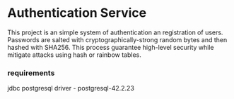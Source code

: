 # Authentication Service

This project is an simple system of authentication
an registration of users.  
Passwords are salted with cryptographically-strong random bytes
and then hashed with SHA256. This process guarantee 
high-level security while mitigate attacks using hash or rainbow
tables.
### requirements
jdbc postgresql driver - postgresql-42.2.23